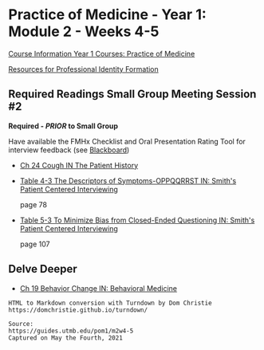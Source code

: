 # Practice of Medicine - Year 1: Module 2 - Weeks 4-5

[Course Information Year 1 Courses: Practice of Medicine](/usmle/pom1/course-information.html)

[Resources for Professional Identity Formation](/usmle/pom1/pif.html)

## Required Readings Small Group Meeting Session #2

**Required - _PRIOR_ to Small Group**

Have available the FMHx Checklist and Oral Presentation Rating Tool for interview feedback (see [Blackboard](https://utmb.blackboard.com/webapps/blackboard/content/launchLink.jsp?course_id=_14555_1&toc_id=_167566_1&mode=cpview&mode=reset&courseTocLabel=COURSE_DEFAULT.BulletinBoard.MODULE.label))

*   [Ch 24 Cough IN The Patient History](http://libux.utmb.edu/login?url=http://accessmedicine.mhmedical.com/content.aspx?bookid=500&sectionid=41026570)
    
*   [Table 4-3 The Descriptors of Symptoms-OPPQQRRST IN: Smith's Patient Centered Interviewing](http://libux.utmb.edu/login?url=https://accessmedicine.mhmedical.com/ViewLarge.aspx?figid=194189856&gbosContainerID=0&gbosid=0&groupID=0&sectionId=193676303)
    
    page 78
    
*   [Table 5-3 To Minimize Bias from Closed-Ended Questioning IN: Smith's Patient Centered Interviewing](http://libux.utmb.edu/login?url=https://accessmedicine.mhmedical.com/ViewLarge.aspx?figid=194189979&gbosContainerID=0&gbosid=0&groupID=0&sectionId=193676388)
    
    page 107
    

## Delve Deeper

*   [Ch 19 Behavior Change IN: Behavioral Medicine](http://libux.utmb.edu/login?url=https://accessmedicine.mhmedical.com/content.aspx?bookid=2747&sectionid=230249996)

```
HTML to Markdown conversion with Turndown by Dom Christie
https://domchristie.github.io/turndown/

Source:
https://guides.utmb.edu/pom1/m2w4-5
Captured on May the Fourth, 2021
```
